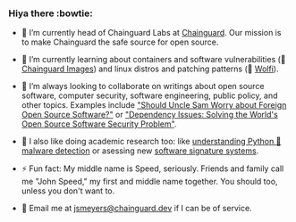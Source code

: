 ### Hiya there :bowtie:

- 🔭 I’m currently head of Chainguard Labs at [Chainguard](https://www.chainguard.dev/). Our mission is to make Chainguard the safe source for open source.

- 🌱 I’m currently learning about containers and software vulnerabilities (👋 [Chainguard Images](https://github.com/chainguard-images)) and linux distros and patching patterns (👋 [Wolfi](https://github.com/wolfi-dev/)).

- 👯 I’m always looking to collaborate on writings about open source software, computer security, software engineering, public policy, and other topics. Examples include ["Should Uncle Sam Worry about Foreign Open Source Software?"](https://www.lawfaremedia.org/article/should-uncle-sam-worry-about-foreign-open-source-software-geographic-known-unknowns-and-open-source) or ["Dependency Issues: Solving the World's Open Source Software Security Problem"](https://warontherocks.com/2022/05/dependency-issues-solving-the-worlds-open-source-software-security-problem/).

- 📖 I also like doing academic research too: like [understanding Python 🐍 malware detection](https://www.researchgate.net/publication/363888596_Bad_Snakes_Understanding_and_Improving_Python_Package_Index_Malware_Scanning) or asessing new [software signature systems](https://dl.acm.org/doi/abs/10.1145/3548606.3560596).
  
- ⚡ Fun fact: My middle name is Speed, seriously. Friends and family call me "John Speed," my first and middle name together. You should too, unless you don't want to.

- 📧 Email me at jsmeyers@chainguard.dev if I can be of service.

<!--
**jspeed-meyers/jspeed-meyers** is a ✨ _special_ ✨ repository because its `README.md` (this file) appears on your GitHub profile.
-->
